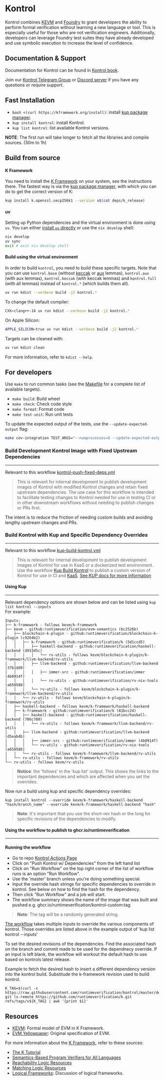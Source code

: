 # Kontrol
Kontrol combines [KEVM](https://github.com/runtimeverification/evm-semantics) and [Foundry](https://book.getfoundry.sh/) to grant developers the ability to perform formal verification without learning a new language or tool. This is especially useful for those who are not verification engineers. Additionally, developers can leverage Foundry test suites they have already developed and use symbolic execution to increase the level of confidence.

## Documentation & Support
Documentation for Kontrol can be found in [Kontrol book](https://docs.runtimeverification.com/kontrol).

Join our [Kontrol Telegram Group](https://t.me/rv_kontrol) or [Discord server](https://discord.com/invite/CurfmXNtbN) if you have any questions or require support.

## Fast Installation

-   `bash <(curl https://kframework.org/install)`: install [kup package manager].
-   `kup install kontrol`: install Kontrol.
-   `kup list kontrol`: list available Kontrol versions.

**NOTE**: The first run will take longer to fetch all the libraries and compile sources. (30m to 1h)

## Build from source

#### K Framework

You need to install the [K Framework] on your system, see the instructions there.
The fastest way is via the [kup package manager], with which you can do to get the correct version of K:

```sh
kup install k.openssl.secp256k1 --version v$(cat deps/k_release)
```

#### uv
Setting up Python dependencies and the virtual environment is done using `uv`. You can either [install `uv` directly](https://docs.astral.sh/uv/getting-started/installation/) or use the `nix develop` shell:
```sh
nix develop
uv sync
exit # exit nix develop shell
```


#### Build using the virtual environment

In order to build `kontrol`, you need to build these specific targets.
Note that you can use `kontrol.base` (without [keccak](https://github.com/runtimeverification/kontrol/blob/master/src/kontrol/kdist/keccak.md) or [aux](https://github.com/runtimeverification/kontrol/blob/master/src/kontrol/kdist/kontrol_lemmas.md) lemmas), `kontrol.aux` (with aux lemmas), `kontrol.keccak` (with keccak lemmas) and `kontrol.full` (with all lemmas) instead of `kontrol.*` (which builds them all).

```sh
uv run kdist --verbose build -j2 kontrol.*
```

To change the default compiler:
```sh
CXX=clang++-14 uv run kdist --verbose build -j2 kontrol.*
```

On Apple Silicon:
```sh
APPLE_SILICON=true uv run kdist --verbose build -j2 kontrol.*
```

Targets can be cleaned with:
```sh
uv run kdist clean
```

For more information, refer to `kdist --help`.


## For developers

Use `make` to run common tasks (see the [Makefile](Makefile) for a complete list of available targets).

* `make build`: Build wheel
* `make check`: Check code style
* `make format`: Format code
* `make test-unit`: Run unit tests

To update the expected output of the tests, use the `--update-expected-output` flag:
```sh
make cov-integration TEST_ARGS="--numprocesses=8 --update-expected-output"
```

### Build Development Kontrol Image with Fixed Upstream Dependencies
--------------------------------
Relevant to this workflow [kontrol-push-fixed-deps.yml](.github/workflows/kontrol-push-fixed-deps.yml)
>This is relevant for internal development to publish development images of Kontrol with modified Kontrol changes and retain fixed upstream dependencies.
The use case for this workflow is intended to facilitate testing changes to Kontrol needed for use in testing CI or in other downstream workflows without needing to publish changes or PRs first.

The intent is to reduce the friction of needing custom builds and avoiding lengthy upstream changes and PRs.

### Build Kontrol with Kup and Specific Dependency Overrides
--------------------------------
Relevant to this workflow [kup-build-kontrol.yml](.github/workflows/kontrol-push-unfixed-deps.yml)
> This is relevant for internal development to publish development images of Kontrol for use in KaaS or a dockerized test environment.
Use the workflow [Kup Build Kontrol](.github/workflows/kup-build-kontrol.yml) to publish a custom version of Kontrol for use in CI and [KaaS](https://kaas.runtimeverification.com/).
[See KUP docs for more information](https://github.com/runtimeverification/kup/blob/master/src/kup/install-help.md#kup-install----override)

#### Using Kup 
-------------
Relevant dependency options are shown below and can be listed using `kup list kontrol --inputs`  
For example: 
```
Inputs:
├── k-framework - follows kevm/k-framework
├── kevm - github:runtimeverification/evm-semantics (6c2526b)
│   ├── blockchain-k-plugin - github:runtimeverification/blockchain-k-plugin (c9264b2)
│   │   ├── k-framework - github:runtimeverification/k (5d1ccd5)
│   │   │   ├── haskell-backend - github:runtimeverification/haskell-backend (d933d5c)
│   │   │   │   └── rv-utils - follows kevm/blockchain-k-plugin/k-framework/llvm-backend/rv-utils
│   │   │   ├── llvm-backend - github:runtimeverification/llvm-backend (37b1dd9)
│   │   │   │   ├── immer-src - github:runtimeverification/immer (4b0914f)
│   │   │   │   └── rv-utils - github:runtimeverification/rv-nix-tools (a650588)
│   │   │   └── rv-utils - follows kevm/blockchain-k-plugin/k-framework/llvm-backend/rv-utils
│   │   └── rv-utils - follows kevm/blockchain-k-plugin/k-framework/rv-utils
│   ├── haskell-backend - follows kevm/k-framework/haskell-backend
│   ├── k-framework - github:runtimeverification/k (81bcc24)
│   │   ├── haskell-backend - github:runtimeverification/haskell-backend (786c780)
│   │   │   └── rv-utils - follows kevm/k-framework/llvm-backend/rv-utils
│   │   ├── llvm-backend - github:runtimeverification/llvm-backend (d5eab4b)
│   │   │   ├── immer-src - github:runtimeverification/immer (4b0914f)
│   │   │   └── rv-utils - github:runtimeverification/rv-nix-tools (a650588)
│   │   └── rv-utils - follows kevm/k-framework/llvm-backend/rv-utils
│   └── rv-utils - follows kevm/k-framework/rv-utils
└── rv-utils - follows kevm/rv-utils
```
> **Notice**: the 'follows' in the 'kup list' output. This shows the links to the important dependencies and which are affected when you set the overrides. 

Now run a build using kup and specific dependency overrides:    

`kup install kontrol --override kevm/k-framework/haskell-backend "hash/branch_name" --override kevm/k-framework/haskell-backend "hash"`  

> **Note**: It's important that you use the short-rev hash or the long for specific revisions of the dependencies to modify. 

#### Using the workflow to publish to ghcr.io/runtimeverification
--------------------------------

#### Running the workflow
- Go to repo [Kontrol Actions Page](https://github.com/runtimeverification/kontrol/actions) 
- Click on "Push Kontrol w/ Dependencies" from the left hand list 
- Click on "Run Workflow" on the top right corner of the list of workflow runs is an option "Run Workflow".
- Use the 'master' branch unless you're doing something special.
- Input the override hash strings for specific dependencies to override in kontrol. See below on how to find the hash for the dependency.
- Then click "Run Workflow" and a job will start.
- The workflow summary shows the name of the image that was built and pushed e.g. ghcr.io/runtimeverification/kontrol-custom:tag 

> **Note**: The tag will be a randomly generated string.

[The workflow](.github/workflows/kontrol-push-unfixed-deps.yml) takes multiple inputs to override the various components of kontrol. Those overrides are listed above in the example output of 'kup list kontrol --inputs' 

To set the desired revisions of the dependencies. Find the associated hash on the branch and commit made to be used for the dependnecy override. 
If an input is left blank, the workflow will workout the default hash to use based on kontrols latest release. 

Example to fetch the desired hash to insert a different dependency version into the kontrol build.
Substitude the k-framework revision used to build kontrol.
```
K_TAG=$(curl -s https://raw.githubusercontent.com/runtimeverification/kontrol/master/deps/k_release)
git ls-remote https://github.com/runtimeverification/k.git refs/tags/v${K_TAG} | awk '{print $1}'
```

## Resources

-   [KEVM](https://github.com/runtimeverification/evm-semantics): Formal model of EVM in K Framework.
-   [EVM Yellowpaper](https://github.com/ethereum/yellowpaper): Original specification of EVM.

For more information about the [K Framework], refer to these sources:

-   [The K Tutorial](https://github.com/runtimeverification/k/tree/master/k-distribution/k-tutorial)
-   [Semantics-Based Program Verifiers for All Languages](https://fsl.cs.illinois.edu/publications/stefanescu-park-yuwen-li-rosu-2016-oopsla)
-   [Reachability Logic Resources](http://fsl.cs.illinois.edu/index.php/Reachability_Logic_in_K)
-   [Matching Logic Resources](http://www.matching-logic.org/)
-   [Logical Frameworks](https://dl.acm.org/doi/10.5555/208683.208700): Discussion of logical frameworks.

[K Framework]: <https://kframework.org>
[kup package manager]: <https://github.com/runtimeverification/kup>
